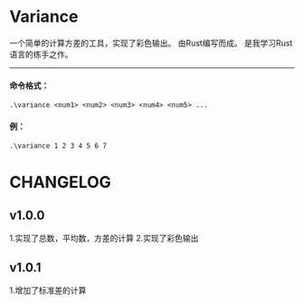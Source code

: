 # Variance

一个简单的计算方差的工具，实现了彩色输出。
由Rust编写而成。
是我学习Rust语言的练手之作。

---
#### 命令格式：
    .\variance <num1> <num2> <num3> <num4> <num5> ...
#### 例：
    .\variance 1 2 3 4 5 6 7


# CHANGELOG
## v1.0.0
1.实现了总数，平均数，方差的计算
2.实现了彩色输出

## v1.0.1
1.增加了标准差的计算